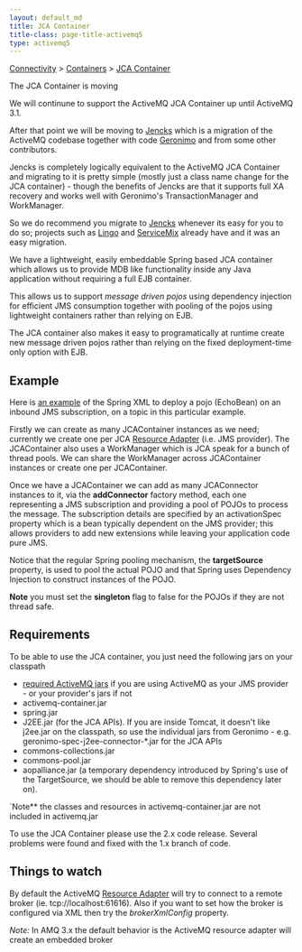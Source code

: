 ```yaml
---
layout: default_md
title: JCA Container 
title-class: page-title-activemq5
type: activemq5
---
```


[Connectivity](connectivity) > [Containers](containers) > [JCA Container](jca-container)


The JCA Container is moving

We will continune to support the ActiveMQ JCA Container up until ActiveMQ 3.1.

After that point we will be moving to [Jencks](http://jencks.codehaus.org/) which is a migration of the ActiveMQ codebase together with code [Geronimo](http://geronimo.apache.org) and from some other contributors.

Jencks is completely logically equivalent to the ActiveMQ JCA Container and migrating to it is pretty simple (mostly just a class name change for the JCA container) - though the benefits of Jencks are that it supports full XA recovery and works well with Geronimo's TransactionManager and WorkManager.

So we do recommend you migrate to [Jencks](http://jencks.codehaus.org/) whenever its easy for you to do so; projects such as [Lingo](http://lingo.codehaus.org/) and [ServiceMix](http://servicemix.org/) already have and it was an easy migration.

We have a lightweight, easily embeddable Spring based JCA container which allows us to provide MDB like functionality inside any Java application without requiring a full EJB container.

This allows us to support _message driven pojos_ using dependency injection for efficient JMS consumption together with pooling of the pojos using lightweight containers rather than relying on EJB.

The JCA container also makes it easy to programatically at runtime create new message driven pojos rather than relying on the fixed deployment-time only option with EJB.

Example
-------

Here is [an example](http://docs.codehaus.org/download/attachments/23776/spring.xml) of the Spring XML to deploy a pojo (EchoBean) on an inbound JMS subscription, on a topic in this particular example.

Firstly we can create as many JCAContainer instances as we need; currently we create one per JCA [Resource Adapter](resource-adapter) (i.e. JMS provider). The JCAContainer also uses a WorkManager which is JCA speak for a bunch of thread pools. We can share the WorkManager across JCAContainer instances or create one per JCAContainer.

Once we have a JCAContainer we can add as many JCAConnector instances to it, via the **addConnector** factory method, each one representing a JMS subscription and providing a pool of POJOs to process the message. The subscription details are specified by an activationSpec property which is a bean typically dependent on the JMS provider; this allows providers to add new extensions while leaving your application code pure JMS.

Notice that the regular Spring pooling mechanism, the **targetSource** property, is used to pool the actual POJO and that Spring uses Dependency Injection to construct instances of the POJO.

**Note** you must set the **singleton** flag to false for the POJOs if they are not thread safe.

Requirements
------------

To be able to use the JCA container, you just need the following jars on your classpath

*   [required ActiveMQ jars](initial-Community/FAQ/configuration) if you are using ActiveMQ as your JMS provider - or your provider's jars if not
*   activemq-container.jar
*   spring.jar
*   J2EE.jar (for the JCA APIs). If you are inside Tomcat, it doesn't like j2ee.jar on the classpath, so use the individual jars from Geronimo - e.g. geronimo-spec-j2ee-connector-*.jar for the JCA APIs
*   commons-collections.jar
*   commons-pool.jar
*   aopalliance.jar (a temporary dependency introduced by Spring's use of the TargetSource, we should be able to remove this dependency later on).

`Note** the classes and resources in activemq-container.jar are not included in activemq.jar

To use the JCA Container please use the 2.x code release. Several problems were found and fixed with the 1.x branch of code.

Things to watch
---------------

By default the ActiveMQ [Resource Adapter](resource-adapter) will try to connect to a remote broker (ie. tcp://localhost:61616). Also if you want to set how the broker is configured via XML then try the _brokerXmlConfig_ property.

_Note:_ In AMQ 3.x the default behavior is the ActiveMQ resource adapter will create an embedded broker

